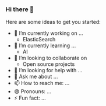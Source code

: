 ### Hi there 👋

Here are some ideas to get you started:

- 🔭 I’m currently working on ...
    - ElasticSearch
- 🌱 I’m currently learning ...
    - AI
- 🦙 I’m looking to collaborate on 
   - Open source projects
- 🤔 I’m looking for help with ...
- 💬 Ask me about ...
- 📫 How to reach me: ...
- 😄 Pronouns: ...
- ⚡ Fun fact: ...

